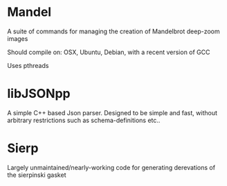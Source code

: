 Mandel
======

A suite of commands for managing the creation of Mandelbrot deep-zoom images

Should compile on:  OSX, Ubuntu, Debian, with a recent version of GCC

Uses pthreads


libJSONpp
=========

A simple C++ based Json parser.  Designed to be simple and fast, without arbitrary restrictions such as schema-definitions etc..


Sierp
=====

Largely unmaintained/nearly-working code for generating derevations of the sierpinski gasket
